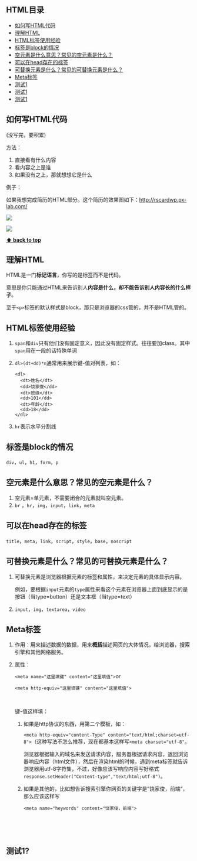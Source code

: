 



## HTML目录

- [如何写HTML代码](#如何写html代码)
- [理解HTML](#理解html)
- [HTML标签使用经验](#html标签使用经验)
- [标签是block的情况](#标签是block的情况)
- [空元素是什么意思？常见的空元素是什么？](#空元素是什么意思常见的空元素是什么)
- [可以在head存在的标签](#可以在head存在的标签)
- [可替换元素是什么？常见的可替换元素是什么？ ](#可替换元素是什么常见的可替换元素是什么 )
- [Meta标签](#meta标签)
- [测试1](#测试%3f)
- [测试1](#测试1)
- [测试1](#测试1)























## 如何写HTML代码

(没写完，要积累)

方法：

1. 直接看有什么内容
2. 看内容之上是谁
3. 如果没有之上，那就想想它是什么



例子：

如果我想完成简历的HTML部分。这个简历的效果图如下：http://rscardwp.px-lab.com/

![](https://i.loli.net/2017/10/15/59e3076c1ae06.bmp)



![](https://i.loli.net/2017/10/15/59e3076c7a5d7.bmp)



**[⬆ back to top](#html目录)**



## 理解HTML

HTML是一门**标记语言**，你写的是标签而不是代码。

意思是你只能通过HTML来告诉别人**内容是什么，却不能告诉别人内容长的什么样子**。

至于`<p>`标签的默认样式是block，那只是浏览器的css管的，并不是HTML管的。



## HTML标签使用经验

1. `span`和`div`只有他们没有固定意义，因此没有固定样式。往往要加class。其中`span`用在一段的话特殊单词

2. `dl>(dt+dd)*n`通常用来展示键-值对列表，如：

   ```
   <dl>
     <dt>姓名</dt>
     <dd>饶家俊</dd>
     <dt>班级</dt>
     <dd>101</dd>
     <dt>年龄</dt>
     <dd>18</dd>
   </dl>    
   ```

3. `hr`表示水平分割线





## 标签是block的情况

`div`，`ul`，`h1`，`form`，`p`





##  空元素是什么意思？常见的空元素是什么？

1. 空元素=单元素，不需要闭合的元素就叫空元素。
2. `br` ，`hr`，`img`，`input`，`link`，`meta`





## 可以在head存在的标签 

`title`，`meta`，`link`，`script`，`style`，`base`，`noscript`





## 可替换元素是什么？常见的可替换元素是什么？ 

1. 可替换元素是浏览器根据元素的标签和属性，来决定元素的具体显示内容。

   例如，要根据`input`元素的`type`属性来看这个元素在浏览器上面到底显示的是按钮（当type=button）还是文本框（当type=text）

2. `input`，`img`，`textarea`，`video`





## Meta标签

1. 作用：用来描述数据的数据，用来**概括**描述网页的大体情况，给浏览器，搜索引擎和其他网络服务。

2. 属性：

   `<meta name="这里填键" content="这里填值">`or

   `<meta http-equiv="这里填键" content="这里填值">`

   ​

   键-值这样填：

   1. 如果是http协议的东西，用第二个模板，如：

      `<meta http-equiv="content-Type" content="text/html;charset=utf-8">`（这种写法不怎么推荐，现在都基本这样写`<meta charset="utf-8"`。

      浏览器根据输入的域名来发送请求内容，服务器根据请求内容，返回浏览器响应内容（html文件），然后在渲染html的时候，遇到meta标签就告诉浏览器用utf-8字符集，不过，好像应该写响应内容写好格式`response.setHeader("Content-type","text/html;utf-8")`。

   2. 如果是其他的，比如想告诉搜索引擎你网页的关键字是”饶家俊，前端“，那么应该这样写

      `<meta name="heywords" content="饶家俊，前端">`

   ​

   ​

## 测试1?